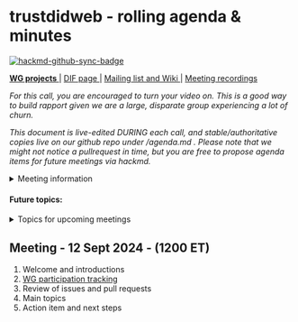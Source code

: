 # trustdidweb - rolling agenda & minutes

[![hackmd-github-sync-badge](https://hackmd.io/3aEr9Zp_T8GziXQEpah4Gg/badge)](https://hackmd.io/3aEr9Zp_T8GziXQEpah4Gg)


[**WG projects** ](https://github.com/decentralized-identity?q=wg-id&type=&language=) | [ DIF page ](https://identity.foundation/working-groups/identifiers-discovery.html) | [Mailing list and Wiki ](https://lists.identity.foundation/g/cc-id) | [Meeting recordings](https://docs.google.com/spreadsheets/d/1wgccmMvIImx30qVE9GhRKWWv3vmL2ZyUauuKx3IfRmA/edit?gid=111226877#gid=111226877)

_For this call, you are encouraged to turn your video on. This is a good way to build rapport given we are a large, disparate group experiencing a lot of churn._

_This document is live-edited DURING each call, and stable/authoritative copies live on our github repo under /agenda.md .
Please note that we might not notice a pullrequest in time, but you are free to propose agenda items for future meetings via hackmd._

<details>
<summary> Meeting information </summary>

- Before you contribute
	- [**Join DIF**](https://identity.foundation/join) and [sign the WG charter](https://bit.ly/DIF-WG-select1) (both are required!)
	- [**Refer to DIF's code of conduct**](https://github.com/decentralized-identity/org/blob/master/code-of-conduct.md)
- Time: 9am PT, Thursdays bi-weekly
- [Calendar entry](https://calendar.google.com/event?action=TEMPLATE&tmeid=NG5jYWowbmZsdWNzM21tYjBsbDIzdG50ZzFfMjAyNDA5MTJUMTYwMDAwWiBkZWNlbnRyYWxpemVkLmlkZW50aXR5QG0&tmsrc=decentralized.identity%40gmail.com&scp=ALL)
- [Zoom room](https://us02web.zoom.us/j/83119969275?pwd=IZTuXgGLtdLPjPLuB6q8zHXazxHSsU.1)
</details>

#### Future topics:

<details>
<summary> Topics for upcoming meetings</summary>

- topic 1 (to be discussed on this date)
- topic 2 (to be discussed on this date)
- topic n. (tbd)

</details>

## Meeting - 12 Sept 2024 - (1200 ET)

1. Welcome and introductions
2. [WG participation tracking](https://docs.google.com/spreadsheets/d/12hFa574v5PRrKfzIKMgDTjxuU6lvtBhrmLspfKkN4oE/edit#gid=0)
3. Review of issues and pull requests
4. Main topics
5. Action item and next steps
